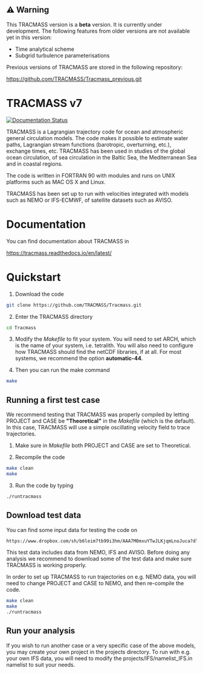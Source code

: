 :warning: Warning
-----------------
This TRACMASS version is a **beta** version.
It is currently under development. The following features from older versions are not available yet in this version:

* Time analytical scheme
* Subgrid turbulence parameterisations

Previous versions of TRACMASS are stored in the following repository:

https://github.com/TRACMASS/Tracmass_previous.git


TRACMASS v7
===========
[![Documentation Status](https://readthedocs.org/projects/tracmass/badge/?version=latest)](https://tracmass.readthedocs.io/en/latest/?badge=latest)

TRACMASS is a Lagrangian trajectory code for ocean and atmospheric general circulation models. The code makes it possible to estimate water paths, Lagrangian stream functions (barotropic, overturning, etc.), exchange times, etc. TRACMASS has been used in studies of the global ocean circulation, of sea circulation in the Baltic Sea, the Mediterranean Sea and in coastal regions.

The code is written in FORTRAN 90 with modules and runs on UNIX platforms such as MAC OS X and Linux.

TRACMASS has been set up to run with velocities integrated with models such as NEMO or IFS-ECMWF, of satellite datasets such as AVISO.

Documentation
=============

You can find documentation about TRACMASS in

https://tracmass.readthedocs.io/en/latest/

Quickstart
==========

1. Download the code

```bash
git clone https://github.com/TRACMASS/Tracmass.git
```

2. Enter the TRACMASS directory

```bash
cd Tracmass
```

3. Modify the *Makefile* to fit your system. You will need to set ARCH, which is the name of your system, i.e. tetralith. You will also need to configure how TRACMASS should find the netCDF libraries, if at all. For most systems, we recommend the option **automatic-44**.

4. Then you can run the make command

```bash
make
```

Running a first test case
-------------------------

We recommend testing that TRACMASS was properly compiled by letting PROJECT and CASE be **"Theoretical"** in the *Makefile* (which is the default). In this case, TRACMASS will use a simple oscillating velocity field to trace trajectories.

1. Make sure in *Makefile* both PROJECT and CASE are set to Theoretical.

2. Recompile the code

```bash
make clean
make
```

3. Run the code by typing

```bash
./runtracmass
```

Download test data
------------------

You can find some input data for testing the code on

```bash
https://www.dropbox.com/sh/b6leim7tb99i3hm/AAA7M0mxuYTwJLKjqmLnoJuca?dl=0
```

This test data includes data from NEMO, IFS and AVISO.
Before doing any analysis we recommend to download some of the test data and make sure TRACMASS is working properly.

In order to set up TRACMASS to run trajectories on e.g. NEMO data, you will need to change PROJECT and CASE to NEMO, and then re-compile the code.

```bash
make clean
make
./runtracmass
```

Run your analysis
-----------------

If you wish to run another case or a very specific case of the above models, you may create your own project in the projects directory.
To run with e.g. your own IFS data, you will need to modify the projects/IFS/namelist_IFS.in namelist to suit your needs.
